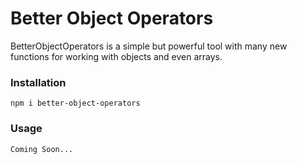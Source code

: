 # Better Object Operators

BetterObjectOperators is a simple but powerful tool with many
new functions for working with objects and even arrays.

### Installation
`npm i better-object-operators`

### Usage
`Coming Soon...`